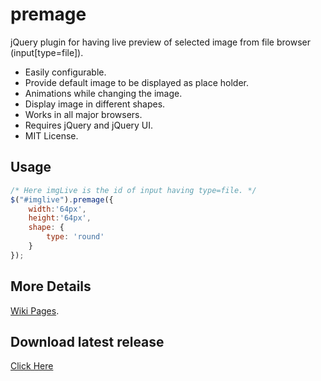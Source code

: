 premage
=======

jQuery plugin for having live preview of selected image from file browser (input[type=file]).

 * Easily configurable.
 * Provide default image to be displayed as place holder.
 * Animations while changing the image.
 * Display image in different shapes.
 * Works in all major browsers.
 * Requires jQuery and jQuery UI.
 * MIT License.

## Usage

```javascript
/* Here imgLive is the id of input having type=file. */
$("#imglive").premage({
	width:'64px',
	height:'64px',
	shape: {
		type: 'round'
	}
});
```

## More Details

[Wiki Pages](https://github.com/harryjoy/premage/wiki).

## Download latest release

[Click Here](https://github.com/harryjoy/premage/releases/download/v1.0/premage.zip)